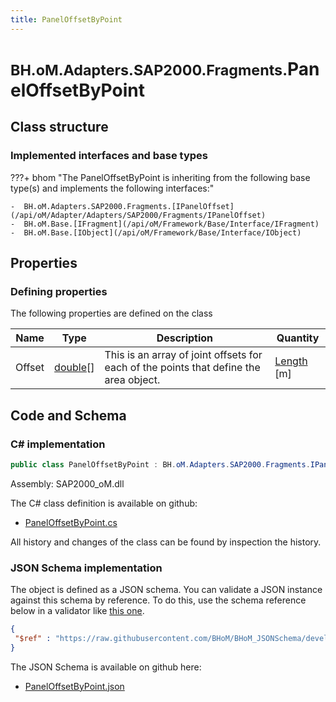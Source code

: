 ```yaml
---
title: PanelOffsetByPoint
---
```


# <small>BH.oM.Adapters.SAP2000.Fragments.</small>**PanelOffsetByPoint**



## Class structure

### Implemented interfaces and base types

???+ bhom "The PanelOffsetByPoint is inheriting from the following base type(s) and implements the following interfaces:"

    -  BH.oM.Adapters.SAP2000.Fragments.[IPanelOffset](/api/oM/Adapter/Adapters/SAP2000/Fragments/IPanelOffset)
    -  BH.oM.Base.[IFragment](/api/oM/Framework/Base/Interface/IFragment)
    -  BH.oM.Base.[IObject](/api/oM/Framework/Base/Interface/IObject)


## Properties



### Defining properties

The following properties are defined on the class

| Name             | Type             | Description      | Quantity         |
|------------------|------------------|------------------|------------------|
| Offset | [double](https://learn.microsoft.com/en-us/dotnet/api/System.Double?view=netstandard-2.0)[] | This is an array of joint offsets for each of the points that define the area object. | [Length](/api/oM/Dimensional/Quantities/Attributes/Length) [m] |


## Code and Schema

### C# implementation

``` C# title="C#"
public class PanelOffsetByPoint : BH.oM.Adapters.SAP2000.Fragments.IPanelOffset, BH.oM.Base.IFragment, BH.oM.Base.IObject
```

Assembly: SAP2000_oM.dll

The C# class definition is available on github:

- [PanelOffsetByPoint.cs](https://github.com/BHoM/SAP2000_Toolkit/blob/develop/SAP2000_oM/Fragments\PanelOffsetByPoint.cs)

All history and changes of the class can be found by inspection the history.
### JSON Schema implementation

The object is defined as a JSON schema. You can validate a JSON instance against this schema by reference. To do this, use the schema reference below in a validator like [this one](https://www.jsonschemavalidator.net/).

``` json title="JSON Schema"
{
 "$ref" : "https://raw.githubusercontent.com/BHoM/BHoM_JSONSchema/develop/SAP2000_oM/Fragments/PanelOffsetByPoint.json"
}
```

The JSON Schema is available on github here:

- [PanelOffsetByPoint.json](https://github.com/BHoM/BHoM_JSONSchema/blob/develop/SAP2000_oM/Fragments/PanelOffsetByPoint.json)
